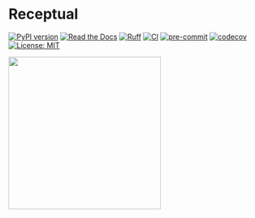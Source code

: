 # Receptual

[![PyPI version](https://img.shields.io/pypi/v/receptual.svg)](https://pypi.org/project/receptual/)
[![Read the Docs](https://readthedocs.org/projects/receptual/badge/?version=latest)](https://receptual.readthedocs.io/)
[![Ruff](https://img.shields.io/endpoint?url=https://raw.githubusercontent.com/astral-sh/ruff/main/assets/badge/v2.json)](https://github.com/astral-sh/ruff)
[![CI](https://github.com/rory-bedford/Receptual/actions/workflows/ci.yml/badge.svg)](https://github.com/rory-bedford/Receptual/actions/workflows/ci.yml)
[![pre-commit](https://img.shields.io/badge/pre--commit-enabled-brightgreen?logo=pre-commit)](https://github.com/pre-commit/pre-commit)
[![codecov](https://codecov.io/gh/rory-bedford/Receptual/graph/badge.svg?token=60S5WLF5PE)](https://codecov.io/gh/rory-bedford/Receptual)
[![License: MIT](https://img.shields.io/badge/License-MIT-yellow.svg)](LICENSE)

<img src="assets/receptive_field.gif" width="300">
